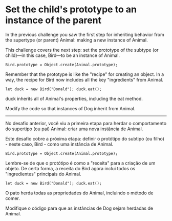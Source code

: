 # Set the child's prototype to an instance of the parent

In the previous challenge you saw the first step for inheriting behavior from the supertype (or parent) Animal: making a new instance of Animal.

This challenge covers the next step: set the prototype of the subtype (or child)—in this case, Bird—to be an instance of Animal.

`Bird.prototype = Object.create(Animal.prototype);`

Remember that the prototype is like the "recipe" for creating an object. In a way, the recipe for Bird now includes all the key "ingredients" from Animal.

`let duck = new Bird("Donald");
duck.eat();`

duck inherits all of Animal's properties, including the eat method.

Modify the code so that instances of Dog inherit from Animal.

---

No desafio anterior, você viu a primeira etapa para herdar o comportamento do supertipo (ou pai) Animal: criar uma nova instância de Animal.

Este desafio cobre a próxima etapa: definir o protótipo do subtipo (ou filho) - neste caso, Bird - como uma instância de Animal.

`Bird.prototype = Object.create(Animal.prototype);`

Lembre-se de que o protótipo é como a "receita" para a criação de um objeto. De certa forma, a receita do Bird agora inclui todos os "ingredientes" principais do Animal.

`let duck = new Bird("Donald");
duck.eat();`

O pato herda todas as propriedades do Animal, incluindo o método de comer.

Modifique o código para que as instâncias de Dog sejam herdadas de Animal. 
